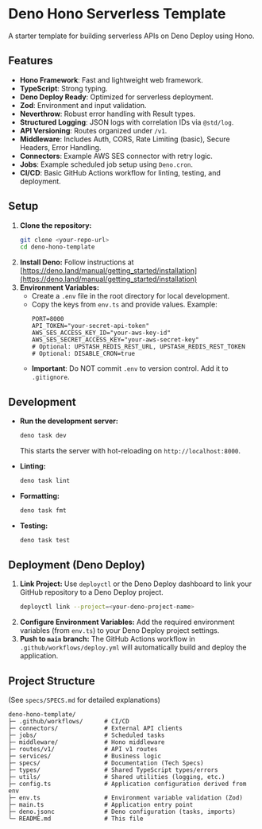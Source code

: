 # Deno Hono Serverless Template

A starter template for building serverless APIs on Deno Deploy using Hono.

## Features

- **Hono Framework**: Fast and lightweight web framework.
- **TypeScript**: Strong typing.
- **Deno Deploy Ready**: Optimized for serverless deployment.
- **Zod**: Environment and input validation.
- **Neverthrow**: Robust error handling with Result types.
- **Structured Logging**: JSON logs with correlation IDs via `@std/log`.
- **API Versioning**: Routes organized under `/v1`.
- **Middleware**: Includes Auth, CORS, Rate Limiting (basic), Secure Headers,
  Error Handling.
- **Connectors**: Example AWS SES connector with retry logic.
- **Jobs**: Example scheduled job setup using `Deno.cron`.
- **CI/CD**: Basic GitHub Actions workflow for linting, testing, and deployment.

## Setup

1. **Clone the repository:**
   ```bash
   git clone <your-repo-url>
   cd deno-hono-template
   ```
2. **Install Deno:** Follow instructions at
   [https://deno.land/manual/getting_started/installation](https://deno.land/manual/getting_started/installation)
3. **Environment Variables:**
   - Create a `.env` file in the root directory for local development.
   - Copy the keys from `env.ts` and provide values. Example:
     ```env
     PORT=8000
     API_TOKEN="your-secret-api-token"
     AWS_SES_ACCESS_KEY_ID="your-aws-key-id"
     AWS_SES_SECRET_ACCESS_KEY="your-aws-secret-key"
     # Optional: UPSTASH_REDIS_REST_URL, UPSTASH_REDIS_REST_TOKEN
     # Optional: DISABLE_CRON=true
     ```
   - **Important**: Do NOT commit `.env` to version control. Add it to
     `.gitignore`.

## Development

- **Run the development server:**
  ```bash
  deno task dev
  ```
  This starts the server with hot-reloading on `http://localhost:8000`.

- **Linting:**
  ```bash
  deno task lint
  ```

- **Formatting:**
  ```bash
  deno task fmt
  ```

- **Testing:**
  ```bash
  deno task test
  ```

## Deployment (Deno Deploy)

1. **Link Project:** Use `deployctl` or the Deno Deploy dashboard to link your
   GitHub repository to a Deno Deploy project.
   ```bash
   deployctl link --project=<your-deno-project-name>
   ```
2. **Configure Environment Variables:** Add the required environment variables
   (from `env.ts`) to your Deno Deploy project settings.
3. **Push to `main` branch:** The GitHub Actions workflow in
   `.github/workflows/deploy.yml` will automatically build and deploy the
   application.

## Project Structure

(See `specs/SPECS.md` for detailed explanations)

```
deno-hono-template/
├─ .github/workflows/      # CI/CD
├─ connectors/             # External API clients
├─ jobs/                   # Scheduled tasks
├─ middleware/             # Hono middleware
├─ routes/v1/              # API v1 routes
├─ services/               # Business logic
├─ specs/                  # Documentation (Tech Specs)
├─ types/                  # Shared TypeScript types/errors
├─ utils/                  # Shared utilities (logging, etc.)
├─ config.ts               # Application configuration derived from env
├─ env.ts                  # Environment variable validation (Zod)
├─ main.ts                 # Application entry point
├─ deno.jsonc              # Deno configuration (tasks, imports)
└─ README.md               # This file
```
